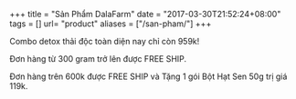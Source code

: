 +++
title = "Sản Phẩm DalaFarm"
date = "2017-03-30T21:52:24+08:00"
tags = []
url= "product"
aliases = ["/san-pham/"]
+++

Combo detox thải độc toàn diện nay chỉ còn 959k!

Đơn hàng từ 300 gram trở lên được FREE SHIP.

Đơn hàng trên 600k được FREE SHIP và Tặng 1 gói Bột Hạt Sen 50g trị giá 119k.
